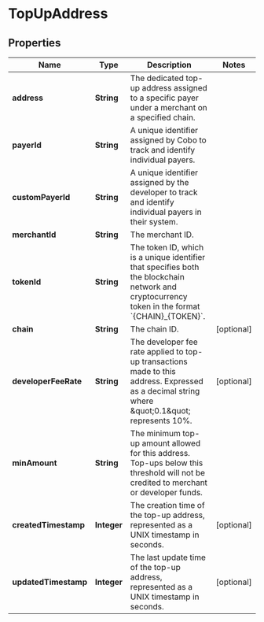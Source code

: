 

# TopUpAddress


## Properties

| Name | Type | Description | Notes |
|------------ | ------------- | ------------- | -------------|
|**address** | **String** | The dedicated top-up address assigned to a specific payer under a merchant on a specified chain. |  |
|**payerId** | **String** | A unique identifier assigned by Cobo to track and identify individual payers. |  |
|**customPayerId** | **String** | A unique identifier assigned by the developer to track and identify individual payers in their system. |  |
|**merchantId** | **String** | The merchant ID. |  |
|**tokenId** | **String** | The token ID, which is a unique identifier that specifies both the blockchain network and cryptocurrency token in the format &#x60;{CHAIN}_{TOKEN}&#x60;. |  |
|**chain** | **String** | The chain ID. |  [optional] |
|**developerFeeRate** | **String** | The developer fee rate applied to top-up transactions made to this address. Expressed as a decimal string where \&quot;0.1\&quot; represents 10%. |  [optional] |
|**minAmount** | **String** | The minimum top-up amount allowed for this address. Top-ups below this threshold will not be credited to merchant or developer funds. |  |
|**createdTimestamp** | **Integer** | The creation time of the top-up address, represented as a UNIX timestamp in seconds. |  [optional] |
|**updatedTimestamp** | **Integer** | The last update time of the top-up address, represented as a UNIX timestamp in seconds. |  [optional] |



